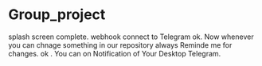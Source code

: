 # Group_project
splash screen complete.
webhook connect to Telegram ok.
Now whenever you can chnage something in our repository always Reminde me for changes. ok .
You can on Notification of Your Desktop Telegram.
